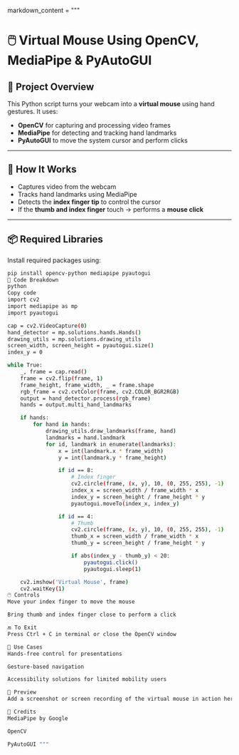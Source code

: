 markdown_content = """
# 🖱️ Virtual Mouse Using OpenCV, MediaPipe & PyAutoGUI

## 📌 Project Overview
This Python script turns your webcam into a **virtual mouse** using hand gestures. It uses:
- **OpenCV** for capturing and processing video frames
- **MediaPipe** for detecting and tracking hand landmarks
- **PyAutoGUI** to move the system cursor and perform clicks

---

## 🧠 How It Works
- Captures video from the webcam
- Tracks hand landmarks using MediaPipe
- Detects the **index finger tip** to control the cursor
- If the **thumb and index finger** touch → performs a **mouse click**

---

## 📦 Required Libraries

Install required packages using:

```bash
pip install opencv-python mediapipe pyautogui
🧪 Code Breakdown
python
Copy code
import cv2
import mediapipe as mp
import pyautogui

cap = cv2.VideoCapture(0)
hand_detector = mp.solutions.hands.Hands()
drawing_utils = mp.solutions.drawing_utils
screen_width, screen_height = pyautogui.size()
index_y = 0

while True:
    _, frame = cap.read()
    frame = cv2.flip(frame, 1)
    frame_height, frame_width, _ = frame.shape
    rgb_frame = cv2.cvtColor(frame, cv2.COLOR_BGR2RGB)
    output = hand_detector.process(rgb_frame)
    hands = output.multi_hand_landmarks

    if hands:
        for hand in hands:
            drawing_utils.draw_landmarks(frame, hand)
            landmarks = hand.landmark
            for id, landmark in enumerate(landmarks):
                x = int(landmark.x * frame_width)
                y = int(landmark.y * frame_height)

                if id == 8:
                    # Index finger
                    cv2.circle(frame, (x, y), 10, (0, 255, 255), -1)
                    index_x = screen_width / frame_width * x
                    index_y = screen_height / frame_height * y
                    pyautogui.moveTo(index_x, index_y)

                if id == 4:
                    # Thumb
                    cv2.circle(frame, (x, y), 10, (0, 255, 255), -1)
                    thumb_x = screen_width / frame_width * x
                    thumb_y = screen_height / frame_height * y

                    if abs(index_y - thumb_y) < 20:
                        pyautogui.click()
                        pyautogui.sleep(1)

    cv2.imshow('Virtual Mouse', frame)
    cv2.waitKey(1)
🖱️ Controls
Move your index finger to move the mouse

Bring thumb and index finger close to perform a click

🔚 To Exit
Press Ctrl + C in terminal or close the OpenCV window

📁 Use Cases
Hands-free control for presentations

Gesture-based navigation

Accessibility solutions for limited mobility users

📸 Preview
Add a screenshot or screen recording of the virtual mouse in action here!

🙌 Credits
MediaPipe by Google

OpenCV

PyAutoGUI """